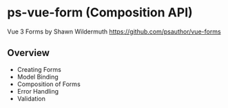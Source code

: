 # ps-vue-form (Composition API)

Vue 3 Forms by Shawn Wildermuth
https://github.com/psauthor/vue-forms

## Overview

- Creating Forms
- Model Binding
- Composition of Forms
- Error Handling
- Validation
